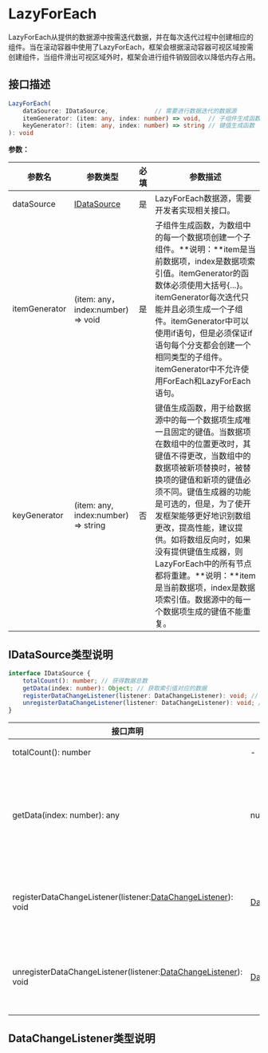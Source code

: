 # LazyForEach

LazyForEach从提供的数据源中按需迭代数据，并在每次迭代过程中创建相应的组件。当在滚动容器中使用了LazyForEach，框架会根据滚动容器可视区域按需创建组件，当组件滑出可视区域外时，框架会进行组件销毁回收以降低内存占用。

## 接口描述

```typescript
LazyForEach(   
    dataSource: IDataSource,             // 需要进行数据迭代的数据源  
    itemGenerator: (item: any, index: number) => void,  // 子组件生成函数 
    keyGenerator?: (item: any, index: number) => string // 键值生成函数
): void
```

**参数：**

| 参数名        | 参数类型                                                     | 必填 | 参数描述                                                     |
| ------------- | ------------------------------------------------------------ | ---- | ------------------------------------------------------------ |
| dataSource    | [IDataSource](https://developer.huawei.com/consumer/cn/doc/harmonyos-guides/arkts-rendering-control-lazyforeach-0000001820879609#ZH-CN_TOPIC_0000001811158850__idatasource类型说明) | 是   | LazyForEach数据源，需要开发者实现相关接口。                  |
| itemGenerator | (item: any， index:number) => void                           | 是   | 子组件生成函数，为数组中的每一个数据项创建一个子组件。**说明：**item是当前数据项，index是数据项索引值。itemGenerator的函数体必须使用大括号{...}。itemGenerator每次迭代只能并且必须生成一个子组件。itemGenerator中可以使用if语句，但是必须保证if语句每个分支都会创建一个相同类型的子组件。itemGenerator中不允许使用ForEach和LazyForEach语句。 |
| keyGenerator  | (item: any, index:number) => string                          | 否   | 键值生成函数，用于给数据源中的每一个数据项生成唯一且固定的键值。当数据项在数组中的位置更改时，其键值不得更改，当数组中的数据项被新项替换时，被替换项的键值和新项的键值必须不同。键值生成器的功能是可选的，但是，为了使开发框架能够更好地识别数组更改，提高性能，建议提供。如将数组反向时，如果没有提供键值生成器，则LazyForEach中的所有节点都将重建。**说明：**item是当前数据项，index是数据项索引值。数据源中的每一个数据项生成的键值不能重复。 |

## IDataSource类型说明

```typescript
interface IDataSource { 
    totalCount(): number; // 获得数据总数 
    getData(index: number): Object; // 获取索引值对应的数据    
    registerDataChangeListener(listener: DataChangeListener): void; // 注册数据改变的监听器    
    unregisterDataChangeListener(listener: DataChangeListener): void; // 注销数据改变的监听器
}
```

| 接口声明                                                     | 参数类型                                                     | 说明                                                     |
| ------------------------------------------------------------ | ------------------------------------------------------------ | -------------------------------------------------------- |
| totalCount(): number                                         | -                                                            | 获得数据总数。                                           |
| getData(index: number): any                                  | number                                                       | 获取索引值index对应的数据。index：获取数据对应的索引值。 |
| registerDataChangeListener(listener:[DataChangeListener](https://developer.huawei.com/consumer/cn/doc/harmonyos-guides/arkts-rendering-control-lazyforeach-0000001820879609#ZH-CN_TOPIC_0000001811158850__datachangelistener类型说明)): void | [DataChangeListener](https://developer.huawei.com/consumer/cn/doc/harmonyos-guides/arkts-rendering-control-lazyforeach-0000001820879609#ZH-CN_TOPIC_0000001811158850__datachangelistener类型说明) | 注册数据改变的监听器。listener：数据变化监听器           |
| unregisterDataChangeListener(listener:[DataChangeListener](https://developer.huawei.com/consumer/cn/doc/harmonyos-guides/arkts-rendering-control-lazyforeach-0000001820879609#ZH-CN_TOPIC_0000001811158850__datachangelistener类型说明)): void | [DataChangeListener](https://developer.huawei.com/consumer/cn/doc/harmonyos-guides/arkts-rendering-control-lazyforeach-0000001820879609#ZH-CN_TOPIC_0000001811158850__datachangelistener类型说明) | 注销数据改变的监听器。listener：数据变化监听器           |

## DataChangeListener类型说明